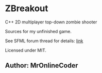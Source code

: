 # ZBreakout
C++ 2D multiplayer top-down zombie shooter

Sources for my unfinished game. 

See SFML forum thread for details: [link](https://en.sfml-dev.org/forums/index.php?topic=24346.0)

Licensed under MIT.

## Author: MrOnlineCoder
